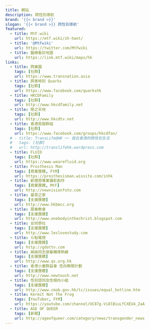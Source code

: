 ```yaml
---
title: 網站
description: 跨性別導航
brand: '{{< brand >}}'
slogan: '{{< brand >}} 跨性別導航'
featured:
  - title: MtF.wiki
    url: https://mtf.wiki/zh-hant/
  - title: '@MtFwiki'
    url: https://twitter.com/MtFwiki
  - title: 醫療看診地圖
    url: https://link.mtf.wiki/maps/hk
links:
  - title: 跨樂園
    tags: [社群]
    url: https://www.transnation.asia
  - title: 跨青時刻 Quarks
    tags: [社群]
    url: https://www.facebook.com/quarkshk
  - title: HKCDFamily
    tags: [社群]
    url: http://www.hkcdfamily.net
  - title: 戀之天地
    tags: [社群]
    url: http://www.hkcdtv.net
  - title: 香港易服群組
    tags: [社群]
    url: https://www.facebook.com/groups/hkcdfan/
  # - title: TransLife@HK ── 我在香港的跨性別生活
  #   tags: [社群]
  #   url: http://translifehk.wordpress.com
  - title: FLUID
    tags: [社群]
    url: https://www.wearefluid.org
  - title: Prosthesis Man
    tags: [商業團體, FtM]
    url: https://prosthesisman.wixsite.com/inhk
  - title: 新理想專業攝影創作
    tags: [商業團體, MtF]
    url: http://newvisionfoto.com
  - title: 基恩之家
    tags: [支援團體]
    url: http://www.hkbmcc.org
  - title: 眾樂教會
    tags: [支援團體]
    url: http://www.onebodyinthechrist.blogspot.com
  - title: 女同學社
    tags: [支援團體]
    url: http://www.leslovestudy.com
  - title: Ｇ點電視
    tags: [支援團體]
    url: http://gdottv.com
  - title: 姊妹同志朋輩輔導熱線
    tags: [支援團體]
    url: http://www.qs.org.hk
  - title: 香港小童群益會 性向無限計劃
    tags: [支援團體]
    url: http://www.newtouch.net
  - title: 性別認同及性傾向小組
    tags: [支援團體]
    url: http://www.cmab.gov.hk/tc/issues/equal_hotline.htm
  - title: Kermit Not The Frog
    tags: [YouTuber, FtM]
    url: https://youtube.com/channel/UC87g-Vi8lBiuLfCXEU4_ZaA
  - title: AGE OF QUEER
    tags: [新聞]
    url: http://ageofqueer.com/category/news/transgender_news
---
```

